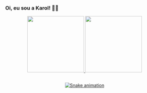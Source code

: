 ### Oi, eu sou a Karol! 🙋‍♀️

<div align="center">
  <a href="https://github.com/karolineksn">
  <img height="180em" src="https://github-readme-stats.vercel.app/api?username=karolineksn&show_icons=true&theme=dracula&include_all_commits=true&count_private=true"/>
  <img height="180em" src="https://github-readme-stats.vercel.app/api/top-langs/?username=karolineksn&layout=compact&langs_count=7&theme=dracula"/>
<!-- </div>
<div align="center" style="display: inline_block"><br>
  <img align="center" alt="Karol-Js" height="30" width="40" src="https://raw.githubusercontent.com/devicons/devicon/master/icons/javascript/javascript-plain.svg"> 
  <img align="center" alt="Karol-HTML" height="30" width="40" src="https://raw.githubusercontent.com/devicons/devicon/master/icons/html5/html5-original.svg">
  <img align="center" alt="Karol-CSS" height="30" width="40" src="https://raw.githubusercontent.com/devicons/devicon/master/icons/css3/css3-original.svg">
  <img align="center" alt="Karol-Python" height="30" width="40" src="https://raw.githubusercontent.com/devicons/devicon/master/icons/python/python-original.svg">
    <img align="center" alt="Karol-Java" height="30" width="40" 
src="https://icongr.am/devicon/java-original.svg?size=148&color=currentColor">

</div> -->
  
  ##
 
<!--<div align="center"> 
    <a href="https://www.linkedin.com/in/karoline-silva-nascimento/" target="_blank"><img src="https://img.shields.io/badge/-LinkedIn-%230077B5?style=for-the-badge&logo=linkedin&logoColor=white" target="_blank"></a> 
  <a href="https://www.instagram.com/karoline.ksn/" target="_blank"><img src="https://img.shields.io/badge/-Instagram-%23E4405F?style=for-the-badge&logo=instagram&logoColor=white" target="_blank"></a>
    <a href="https://twitter.com/ksn_silva" target="_blank"><img src="https://img.shields.io/badge/Twitter-1DA1F2?style=for-the-badge&logo=twitter&logoColor=white" target="_blank"></a>
  <a href = "mailto:karoline.ksn@gmail.com"><img src="https://img.shields.io/badge/-Gmail-%23333?style=for-the-badge&logo=gmail&logoColor=white" target="_blank"></a>-->
 
  ![Snake animation](https://github.com/karolineksn/karolineksn/blob/output/github-contribution-grid-snake.svg)
 
</div>
